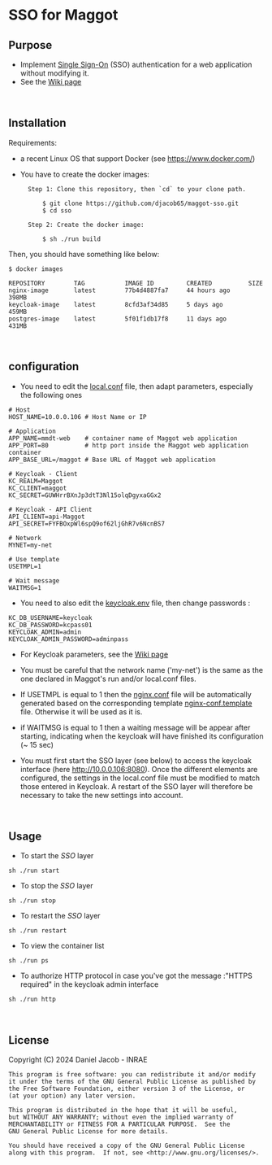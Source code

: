 # SSO for Maggot

## Purpose

* Implement [Single Sign-On](https://en.wikipedia.org/wiki/Single_sign-on) (SSO) authentication for a web application without modifying it.
* See the [Wiki page](https://github.com/djacob65/maggot-sso/wiki/Single-Sign-On)

<br>

## Installation

Requirements:

* a recent Linux OS that support Docker (see https://www.docker.com/)

* You have to create the docker images:

        Step 1: Clone this repository, then `cd` to your clone path.

            $ git clone https://github.com/djacob65/maggot-sso.git
            $ cd sso

        Step 2: Create the docker image:

            $ sh ./run build


Then, you should have something like below:

    $ docker images
```
REPOSITORY        TAG           IMAGE ID         CREATED          SIZE
nginx-image       latest        77b4d4887fa7     44 hours ago     398MB
keycloak-image    latest        8cfd3af34d85     5 days ago       459MB
postgres-image    latest        5f01f1db17f8     11 days ago      431MB
```

<br>

## configuration

* You need to edit the [local.conf](local.conf) file, then adapt parameters, especially the following ones

```shell
# Host
HOST_NAME=10.0.0.106 # Host Name or IP

# Application
APP_NAME=mmdt-web    # container name of Maggot web application
APP_PORT=80          # http port inside the Maggot web application container
APP_BASE_URL=/maggot # Base URL of Maggot web application

# Keycloak - Client
KC_REALM=Maggot
KC_CLIENT=maggot
KC_SECRET=GUWHrrBXnJp3dtT3Nl15olqDgyxaGGx2

# Keycloak - API Client
API_CLIENT=api-Maggot
API_SECRET=FYFBOxpWl6spQ9of62ljGhR7v6NcnBS7

# Network
MYNET=my-net

# Use template
USETMPL=1

# Wait message
WAITMSG=1
```

* You need to also edit the [keycloak.env](keycloak/keycloak.env) file, then change passwords :

```shell
KC_DB_USERNAME=keycloak
KC_DB_PASSWORD=kcpass01
KEYCLOAK_ADMIN=admin
KEYCLOAK_ADMIN_PASSWORD=adminpass
```

* For Keycloak parameters, see the [Wiki page](https://github.com/djacob65/maggot-sso/wiki/Single-Sign-On)

* You must be careful that the network name ('my-net') is the same as the one declared in Maggot's run and/or local.conf files.

* If USETMPL is equal to 1 then the [nginx.conf](nginx/nginx.conf) file will be automatically generated based on the corresponding template [nginx-conf.template](nginx/nginx-conf.template) file. Otherwise it will be used as it is.

* if WAITMSG is equal to 1 then a waiting message will be appear after starting, indicating when the keycloak will have finished its configuration (~ 15 sec)

* You must first start the SSO layer (see below) to access the keycloak interface (here http://10.0.0.106:8080). Once the different elements are configured, the settings in the local.conf file must be modified to match those entered in Keycloak. A restart of the SSO layer will therefore be necessary to take the new settings into account.

<br>

## Usage

* To start the *SSO* layer 

```shell
sh ./run start
```

* To stop the *SSO* layer 

```shell
sh ./run stop
```

* To restart the *SSO* layer 

```shell
sh ./run restart
```

* To view the container list

```shell
sh ./run ps
```

* To authorize HTTP protocol in case you've got the message :"HTTPS required" in the keycloak admin interface

```shell
sh ./run http
```

<br>


## License

Copyright (C) 2024  Daniel Jacob - INRAE

    This program is free software: you can redistribute it and/or modify
    it under the terms of the GNU General Public License as published by
    the Free Software Foundation, either version 3 of the License, or
    (at your option) any later version.

    This program is distributed in the hope that it will be useful,
    but WITHOUT ANY WARRANTY; without even the implied warranty of
    MERCHANTABILITY or FITNESS FOR A PARTICULAR PURPOSE.  See the
    GNU General Public License for more details.

    You should have received a copy of the GNU General Public License
    along with this program.  If not, see <http://www.gnu.org/licenses/>.

